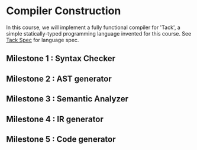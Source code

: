 Compiler Construction
=====================
In this course, we will implement a fully functional compiler for 'Tack', a simple statically-typed programming language invented for this course. See [Tack Spec](http://cs.nyu.edu/courses/fall11/CSCI-GA.2130-001/tack-spec.pdf) for language spec.
## Milestone 1 : Syntax Checker
## Milestone 2 : AST generator
## Milestone 3 : Semantic Analyzer
## Milestone 4 : IR generator
## Milestone 5 : Code generator
